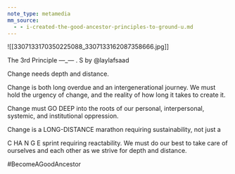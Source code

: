 ```yaml
---
note_type: metamedia
mm_source:
  - - i-created-the-good-ancestor-principles-to-ground-u.md
---
```


![[3307133170350225088_3307133162087358666.jpg]]

The 3rd Principle
—_— . S
by @laylafsaad

Change needs depth
and distance.

Change is both long overdue and an
intergenerational journey. We must
hold the urgency of change, and the
reality of how long it takes to create it.

Change must GO DEEP into the roots of
our personal, interpersonal, systemic,
and institutional oppression.

Change is a LONG-DISTANCE marathon
requiring sustainability, not just a

C HA N G E sprint requiring reactability. We must
do our best to take care of ourselves
and each other as we strive for depth
and distance.

#BecomeAGoodAncestor

